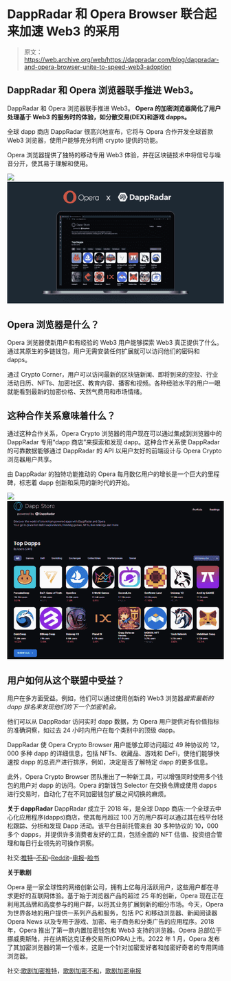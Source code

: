 # DappRadar 和 Opera Browser 联合起来加速 Web3 的采用

> 原文：<https://web.archive.org/web/https://dappradar.com/blog/dappradar-and-opera-browser-unite-to-speed-web3-adoption>

## DappRadar 和 Opera 浏览器联手推进 Web3。

DappRadar 和 Opera 浏览器联手推进 Web3。 **Opera 的加密浏览器简化了用户处理基于 Web3 的服务时的体验，如分散交易(DEX)和游戏 dapps。**

全球 dapp 商店 DappRadar 很高兴地宣布，它将与 Opera 合作开发全球首款 Web3 浏览器，使用户能够充分利用 crypto 提供的功能。

Opera 浏览器提供了独特的移动专用 Web3 体验，并在区块链技术中将信号与噪音分开，使其易于理解和使用。

![](img/d2d645b296edd03812e16f7f9db24852.png)![](img/35746f339e0676f02443f198aa53f599.png)

## Opera 浏览器是什么？

Opera 浏览器使新用户和有经验的 Web3 用户能够探索 Web3 真正提供了什么。通过其原生的多链钱包，用户无需安装任何扩展就可以访问他们的密码和 dapps。

通过 Crypto Corner，用户可以访问最新的区块链新闻、即将到来的空投、行业活动日历、NFTs、加密社区、教育内容、播客和视频。各种经验水平的用户一眼就能看到最新的加密价格、天然气费用和市场情绪。

## 这种合作关系意味着什么？

通过这种合作关系，Opera Crypto 浏览器的用户现在可以通过集成到浏览器中的 DappRadar 专用“dapp 商店”来探索和发现 dapp。这种合作关系使 DappRadar 的可靠数据能够通过 DappRadar 的 API 以用户友好的前端设计与 Opera Crypto 浏览器用户共享。

由 DappRadar 的独特功能推动的 Opera 每月数亿用户的增长是一个巨大的里程碑，标志着 dapp 创新和采用的新时代的开始。

![](img/ebe2f22e0925c5a09e30fad3836b8e93.png)![](img/e415aea9ddcbebfb93446d68f5b23419.png)

## 用户如何从这个联盟中受益？

用户在多方面受益。例如，他们可以通过使用创新的 Web3 浏览器*搜索最新的 dapp 排名来发现他们的下一个加密机会。*

他们可以从 DappRadar 访问实时 dapp 数据，为 Opera 用户提供对有价值指标的准确洞察，如过去 24 小时内用户在每个类别中的顶级 dapp。

DappRadar 使 Opera Crypto Browser 用户能够立即访问超过 49 种协议的 12，000 多种 dapp 的详细信息，包括 NFTs、收藏品、游戏和 DeFi，使他们能够快速按 dapp 的总资产进行排序，例如，决定是否了解特定 dapp 的更多信息。

此外，Opera Crypto Browser 团队推出了一种新工具，可以增强同时使用多个钱包的用户对 dapp 的访问。Opera 的新钱包 Selector 在交换令牌或使用 dapps 进行交易时，自动化了在不同加密钱包扩展之间切换的麻烦。

**关于 dappRadar**
DappRadar 成立于 2018 年，是全球 Dapp 商店:一个全球去中心化应用程序(dapps)商店，使其每月超过 100 万的用户群可以通过其在线平台轻松跟踪、分析和发现 Dapp 活动。该平台目前托管来自 30 多种协议的 10，000 多个 dapps，并提供许多消费者友好的工具，包括全面的 NFT 估值、投资组合管理和每日行业领先的可操作洞察。

社交:[推特](https://web.archive.org/web/20220926010419/https://twitter.com/dappradar)–[不和](https://web.archive.org/web/20220926010419/https://discord.com/invite/4ybbssrHkm)–[Reddit](https://web.archive.org/web/20220926010419/https://www.reddit.com/domain/dappradar.com/)–[电报](https://web.archive.org/web/20220926010419/https://t.me/joinchat/GdhNjQ8PMhCZ_a0CZutmXg)–[脸书](https://web.archive.org/web/20220926010419/https://www.facebook.com/dappradar)

**关于歌剧**

Opera 是一家全球性的网络创新公司，拥有上亿每月活跃用户，这些用户都在寻求更好的互联网体验。基于始于浏览器产品的超过 25 年的创新，Opera 现在正在利用其品牌和高度参与的用户群，以将其业务扩展到新的细分市场。今天，Opera 为世界各地的用户提供一系列产品和服务，包括 PC 和移动浏览器、新闻阅读器 Opera News 以及专用于游戏、加密、电子商务和分类广告的应用程序。2018 年，Opera 推出了第一款内置加密钱包和 Web3 支持的浏览器。Opera 总部位于挪威奥斯陆，并在纳斯达克证券交易所(OPRA)上市。2022 年 1 月，Opera 发布了其加密浏览器的第一个版本，这是一个针对加密爱好者和加密好奇者的专用网络浏览器。

社交:[歌剧加密推特](https://web.archive.org/web/20220926010419/https://opr.as/pr-cb-tw)，[歌剧加密不和](https://web.archive.org/web/20220926010419/https://opr.as/pr-cb-discord)，[歌剧加密电报](https://web.archive.org/web/20220926010419/https://opr.as/pr-cb-tg)